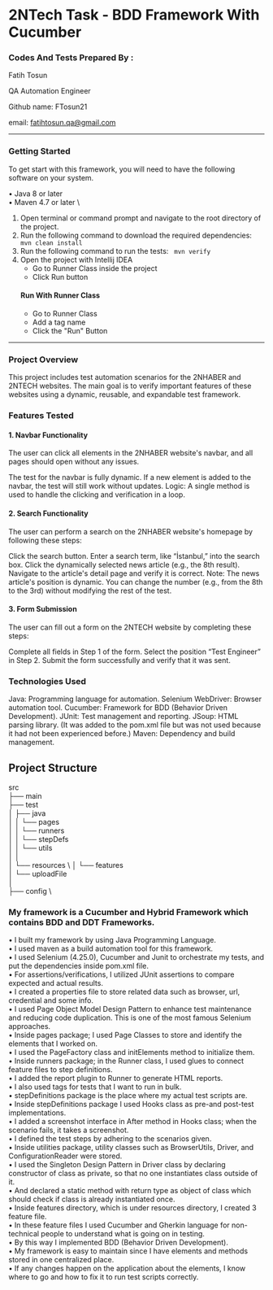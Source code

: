 # 2NTech Task - BDD Framework With Cucumber

### Codes And Tests Prepared By :
Fatih Tosun

QA Automation Engineer

Github name: FTosun21

email: fatihtosun.qa@gmail.com
___
### Getting Started
To get start with this framework, you will need to have the following software on your system.

• Java 8 or later \
• Maven 4.7 or later \

1. Open terminal or command prompt and navigate to the root directory of the project.
2. Run the following command to download the required dependencies:
    ``` mvn clean install```
3. Run the following command to run the tests:
    ``` mvn verify```
4. Open the project with Intellij IDEA
   - Go to Runner Class inside the project
   - Click Run button
   #### Run With Runner Class
   - Go to Runner Class 
   - Add a tag name
   - Click the "Run" Button
___
### Project Overview
This project includes test automation scenarios for the 2NHABER and 2NTECH websites. 
The main goal is to verify important features of these websites using a dynamic, reusable, and expandable test framework.

### Features Tested
#### 1. Navbar Functionality
The user can click all elements in the 2NHABER website's navbar, and all pages should open without any issues.

The test for the navbar is fully dynamic.
If a new element is added to the navbar, the test will still work without updates.
Logic: A single method is used to handle the clicking and verification in a loop.
#### 2. Search Functionality
The user can perform a search on the 2NHABER website's homepage by following these steps:

Click the search button.
Enter a search term, like “İstanbul,” into the search box.
Click the dynamically selected news article (e.g., the 8th result).
Navigate to the article's detail page and verify it is correct.
Note: The news article's position is dynamic. You can change the number (e.g., from the 8th to the 3rd) without modifying the rest of the test.

#### 3. Form Submission
The user can fill out a form on the 2NTECH website by completing these steps:

Complete all fields in Step 1 of the form.
Select the position “Test Engineer” in Step 2.
Submit the form successfully and verify that it was sent.

### Technologies Used
Java: Programming language for automation.
Selenium WebDriver: Browser automation tool.
Cucumber: Framework for BDD (Behavior Driven Development).
JUnit: Test management and reporting.
JSoup: HTML parsing library. (It was added to the pom.xml file but was not used because it had not been experienced before.)
Maven: Dependency and build management.

## Project Structure
src \
├── main \
├── test \
│   ├── java \
│   │   └── pages  \
│   │   └── runners \
│   │   └── stepDefs \
│   │   └── utils \
│   │ \
│   └── resources \ 
│       └── features \
│       └── uploadFile \
│ \
├── config \


### My framework is a Cucumber and Hybrid Framework which contains BDD and DDT Frameworks.
• I built my framework by using Java Programming Language.\
• I used maven as a build automation tool for this framework.\
• I used Selenium (4.25.0), Cucumber and Junit to orchestrate my tests, and put the dependencies inside pom.xml file.\
• For assertions/verifications, I utilized JUnit assertions to compare expected and actual results.\
• I created a properties file to store related data such as browser, url, credential and some info.\
• I used Page Object Model Design Pattern to enhance test maintenance and reducing code duplication. This is one of the most famous Selenium approaches.\
• Inside pages package; I used Page Classes to store and identify the elements that I worked on.\
• I used the PageFactory class and initElements method to initialize them.\
• Inside runners package; in the Runner class, I used glues to connect feature files to step definitions.\
• I added the report plugin to Runner to generate HTML reports.\
• I also used tags for tests that I want to run in bulk.\
• stepDefinitions package is the place where my actual test scripts are.\
• Inside stepDefinitions package I used Hooks class as pre-and post-test implementations.\
• I added a screenshot interface in After method in Hooks class; when the scenario fails, it takes a screenshot.\
• I defined the test steps by adhering to the scenarios given.\
• Inside utilities package, utility classes such as BrowserUtils, Driver, and ConfigurationReader were stored.\
• I used the Singleton Design Pattern in Driver class by declaring constructor of class as private, so that no one instantiates class outside of it. \
• And declared a static method with return type as object of class which should check if class is already instantiated once.\
• Inside features directory, which is under resources directory, I created 3 feature file.\
• In these feature files I used Cucumber and Gherkin language for non-technical people to understand what is going on in testing.\
• By this way I implemented BDD (Behavior Driven Development). \
• My framework is easy to maintain since I have elements and methods stored in one centralized place. \
• If any changes happen on the application about the elements, I know where to go and how to fix it to run test scripts correctly.
